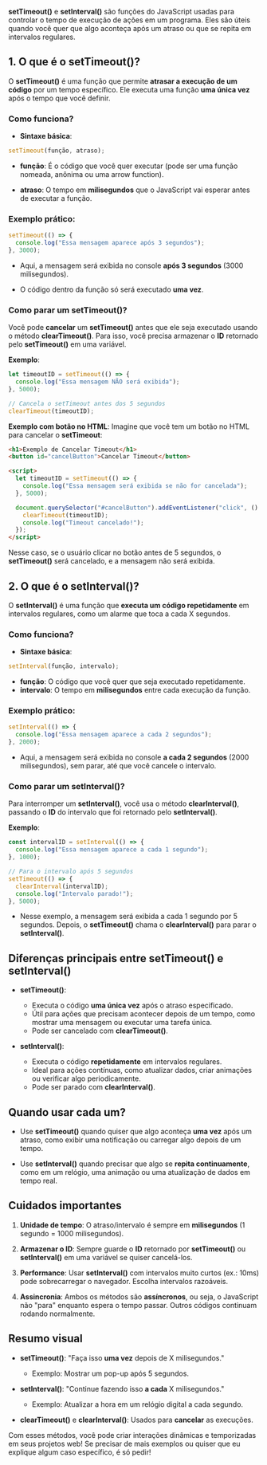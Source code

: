 **setTimeout()** e **setInterval()** são funções do JavaScript usadas para controlar o tempo de execução de ações em um programa. Eles são úteis quando você quer que algo aconteça após um atraso ou que se repita em intervalos regulares.

## **1. O que é o setTimeout()?**

O **setTimeout()** é uma função que permite **atrasar a execução de um código** por um tempo específico. Ele executa uma função **uma única vez** após o tempo que você definir.

### **Como funciona?**
- **Sintaxe básica**:
```javascript
setTimeout(função, atraso);
```

  - **função**: É o código que você quer executar (pode ser uma função nomeada, anônima ou uma arrow function).

  - **atraso**: O tempo em **milisegundos** que o JavaScript vai esperar antes de executar a função.

### **Exemplo prático**:
```javascript
setTimeout(() => {
  console.log("Essa mensagem aparece após 3 segundos");
}, 3000);
```

- Aqui, a mensagem será exibida no console **após 3 segundos** (3000 milisegundos).

- O código dentro da função só será executado **uma vez**.

### **Como parar um setTimeout()?**

Você pode **cancelar** um **setTimeout()** antes que ele seja executado usando o método **clearTimeout()**. Para isso, você precisa armazenar o **ID** retornado pelo **setTimeout()** em uma variável.

**Exemplo**:
```javascript
let timeoutID = setTimeout(() => {
  console.log("Essa mensagem NÃO será exibida");
}, 5000);

// Cancela o setTimeout antes dos 5 segundos
clearTimeout(timeoutID);
```

**Exemplo com botão no HTML**:
Imagine que você tem um botão no HTML para cancelar o **setTimeout**:
```html
<h1>Exemplo de Cancelar Timeout</h1>
<button id="cancelButton">Cancelar Timeout</button>

<script>
  let timeoutID = setTimeout(() => {
    console.log("Essa mensagem será exibida se não for cancelada");
  }, 5000);

  document.querySelector("#cancelButton").addEventListener("click", () => {
    clearTimeout(timeoutID);
    console.log("Timeout cancelado!");
  });
</script>
```

Nesse caso, se o usuário clicar no botão antes de 5 segundos, o **setTimeout()** será cancelado, e a mensagem não será exibida.

## **2. O que é o setInterval()?**

O **setInterval()** é uma função que **executa um código repetidamente** em intervalos regulares, como um alarme que toca a cada X segundos.

### **Como funciona?**
- **Sintaxe básica**:
```javascript
setInterval(função, intervalo);
```

  - **função**: O código que você quer que seja executado repetidamente.
  - **intervalo**: O tempo em **milisegundos** entre cada execução da função.

### **Exemplo prático**:
```javascript
setInterval(() => {
  console.log("Essa mensagem aparece a cada 2 segundos");
}, 2000);
```

- Aqui, a mensagem será exibida no console **a cada 2 segundos** (2000 milisegundos), sem parar, até que você cancele o intervalo.

### **Como parar um setInterval()?**

Para interromper um **setInterval()**, você usa o método **clearInterval()**, passando o **ID** do intervalo que foi retornado pelo **setInterval()**.

**Exemplo**:
```javascript
const intervalID = setInterval(() => {
  console.log("Essa mensagem aparece a cada 1 segundo");
}, 1000);

// Para o intervalo após 5 segundos
setTimeout(() => {
  clearInterval(intervalID);
  console.log("Intervalo parado!");
}, 5000);
```

- Nesse exemplo, a mensagem será exibida a cada 1 segundo por 5 segundos. Depois, o **setTimeout()** chama o **clearInterval()** para parar o **setInterval()**.

## **Diferenças principais entre setTimeout() e setInterval()**

- **setTimeout()**:
  - Executa o código **uma única vez** após o atraso especificado.
  - Útil para ações que precisam acontecer depois de um tempo, como mostrar uma mensagem ou executar uma tarefa única.
  - Pode ser cancelado com **clearTimeout()**.

- **setInterval()**:
  - Executa o código **repetidamente** em intervalos regulares.
  - Ideal para ações contínuas, como atualizar dados, criar animações ou verificar algo periodicamente.
  - Pode ser parado com **clearInterval()**.

## **Quando usar cada um?**

- Use **setTimeout()** quando quiser que algo aconteça **uma vez** após um atraso, como exibir uma notificação ou carregar algo depois de um tempo.

- Use **setInterval()** quando precisar que algo se **repita continuamente**, como em um relógio, uma animação ou uma atualização de dados em tempo real.

## **Cuidados importantes**

1. **Unidade de tempo**: O atraso/intervalo é sempre em **milisegundos** (1 segundo = 1000 milisegundos).
   
2. **Armazenar o ID**: Sempre guarde o **ID** retornado por **setTimeout()** ou **setInterval()** em uma variável se quiser cancelá-los.
   
3. **Performance**: Usar **setInterval()** com intervalos muito curtos (ex.: 10ms) pode sobrecarregar o navegador. Escolha intervalos razoáveis.
   
4. **Assincronia**: Ambos os métodos são **assíncronos**, ou seja, o JavaScript não "para" enquanto espera o tempo passar. Outros códigos continuam rodando normalmente.

## **Resumo visual**

- **setTimeout()**: "Faça isso **uma vez** depois de X milisegundos."
  - Exemplo: Mostrar um pop-up após 5 segundos.

- **setInterval()**: "Continue fazendo isso **a cada** X milisegundos."
  - Exemplo: Atualizar a hora em um relógio digital a cada segundo.

- **clearTimeout()** e **clearInterval()**: Usados para **cancelar** as execuções.

Com esses métodos, você pode criar interações dinâmicas e temporizadas em seus projetos web! Se precisar de mais exemplos ou quiser que eu explique algum caso específico, é só pedir!